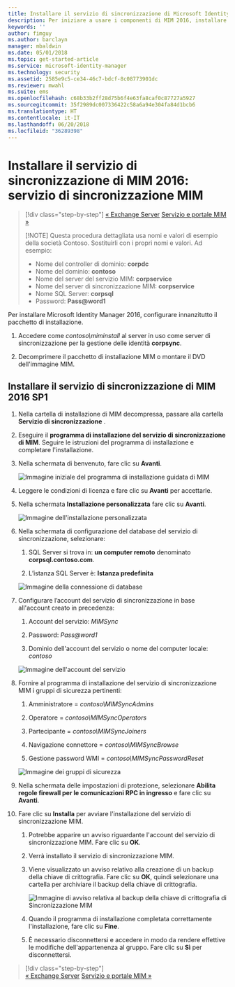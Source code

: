 ```yaml
---
title: Installare il servizio di sincronizzazione di Microsoft Identity Manager | Documentazione Microsoft
description: Per iniziare a usare i componenti di MIM 2016, installare e configurare il servizio di sincronizzazione.
keywords: ''
author: fimguy
ms.author: barclayn
manager: mbaldwin
ms.date: 05/01/2018
ms.topic: get-started-article
ms.service: microsoft-identity-manager
ms.technology: security
ms.assetid: 2585e9c5-ce34-46c7-bdcf-8c08773901dc
ms.reviewer: mwahl
ms.suite: ems
ms.openlocfilehash: c68b33b2ff28d75b6f4e63fa8caf0c87727a5927
ms.sourcegitcommit: 35f2989dc007336422c58a6a94e304fa84d1bcb6
ms.translationtype: HT
ms.contentlocale: it-IT
ms.lasthandoff: 06/20/2018
ms.locfileid: "36289398"
---
```

# <a name="install-mim-2016-mim-synchronization-service"></a>Installare il servizio di sincronizzazione di MIM 2016: servizio di sincronizzazione MIM

> [!div class="step-by-step"]
> [« Exchange Server](prepare-server-exchange.md)
> [Servizio e portale MIM »](install-mim-service-portal.md)
> 
> [!NOTE]
> Questa procedura dettagliata usa nomi e valori di esempio della società Contoso. Sostituirli con i propri nomi e valori. Ad esempio:
> - Nome del controller di dominio: **corpdc**
> - Nome del dominio: **contoso**
> - Nome del server del servizio MIM: **corpservice**
> - Nome del server di sincronizzazione MIM: **corpservice**
> - Nome SQL Server: **corpsql**
> - Password: <strong>Pass@word1</strong>

Per installare Microsoft Identity Manager 2016, configurare innanzitutto il pacchetto di installazione.

1. Accedere come *contoso\miminstall* al server in uso come server di sincronizzazione per la gestione delle identità **corpsync**.

2. Decomprimere il pacchetto di installazione MIM o montare il DVD dell'immagine MIM.

## <a name="install-mim-2016-sp1-synchronization-service"></a>Installare il servizio di sincronizzazione di MIM 2016 SP1

1. Nella cartella di installazione di MIM decompressa, passare alla cartella **Servizio di sincronizzazione** .

2. Eseguire il **programma di installazione del servizio di sincronizzazione di MIM**. Seguire le istruzioni del programma di installazione e completare l'installazione.

3. Nella schermata di benvenuto, fare clic su **Avanti**.

    ![Immagine iniziale del programma di installazione guidata di MIM](media/install-mim-sync/MIM_Install1.png)

4. Leggere le condizioni di licenza e fare clic su **Avanti** per accettarle.

5. Nella schermata **Installazione personalizzata** fare clic su **Avanti**.

    ![Immagine dell'installazione personalizzata](media/install-mim-sync/MIM_Install2.png)

6. Nella schermata di configurazione del database del servizio di sincronizzazione, selezionare:

   1.  SQL Server si trova in: **un computer remoto** denominato **corpsql.contoso.com**.

   2.  L’istanza SQL Server è: **Istanza predefinita**

   ![Immagine della connessione di database](media/install-mim-sync/MIM_Install3.png)

7. Configurare l’account del servizio di sincronizzazione in base all'account creato in precedenza:

   1. Account del servizio: *MIMSync*

   2. Password: <em>Pass@word1</em>

   3. Dominio dell'account del servizio o nome del computer locale: *contoso*

   ![Immagine dell'account del servizio](media/install-mim-sync/MIM_Install4.png)

8. Fornire al programma di installazione del servizio di sincronizzazione MIM i gruppi di sicurezza pertinenti:

   1. Amministratore = *contoso\MIMSyncAdmins*

   2. Operatore = *contoso\MIMSyncOperators*

   3. Partecipante = *contoso\MIMSyncJoiners*

   4. Navigazione connettore = *contoso\MIMSyncBrowse*

   5. Gestione password WMI = *contoso\MIMSyncPasswordReset*

   ![Immagine dei gruppi di sicurezza](media/install-mim-sync/MIM_Install5.png)

9. Nella schermata delle impostazioni di protezione, selezionare **Abilita regole firewall per le comunicazioni RPC in ingresso** e fare clic su **Avanti**.

10. Fare clic su **Installa** per avviare l'installazione del servizio di sincronizzazione MIM.

    1. Potrebbe apparire un avviso riguardante l'account del servizio di sincronizzazione MIM. Fare clic su **OK**.

    2. Verrà installato il servizio di sincronizzazione MIM.

    3. Viene visualizzato un avviso relativo alla creazione di un backup della chiave di crittografia. Fare clic su **OK**, quindi selezionare una cartella per archiviare il backup della chiave di crittografia.

        ![Immagine di avviso relativa al backup della chiave di crittografia di Sincronizzazione MIM](media/MIM-Install7.png)

    4. Quando il programma di installazione completata correttamente l'installazione, fare clic su **Fine**.

    5. È necessario disconnettersi e accedere in modo da rendere effettive le modifiche dell'appartenenza al gruppo. Fare clic su **Sì** per disconnettersi.

> [!div class="step-by-step"]  
> [« Exchange Server](prepare-server-exchange.md)
> [Servizio e portale MIM »](install-mim-service-portal.md)
